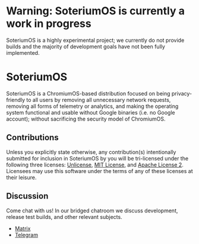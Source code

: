 # Warning: SoteriumOS is currently a work in progress

SoteriumOS is a highly experimental project; we currently do not provide builds and the majority of development goals have not been fully implemented.

# SoteriumOS

SoteriumOS is a ChromiumOS-based distribution focused on being privacy-friendly to all users by removing all unnecessary network requests, removing all forms of telemetry or analytics, and making the operating system functional and usable without Google binaries (i.e. no Google account); without sacrificing the security model of ChromiumOS. 

## Contributions

Unless you explicitly state otherwise, any contribution(s) intentionally submitted for inclusion in SoteriumOS by you will be tri-licensed under the following three licenses: [Unlicense](https://github.com/dantiodev/soteriumos/blob/main/licenses/LICENSE-UNLICENSE), [MIT License](https://github.com/dantiodev/soteriumos/blob/main/licenses/LICENSE-MIT), and [Apache License 2](https://github.com/dantiodev/soteriumos/blob/main/licenses/LICENSE-APACHE-2). Licensees may use this software under the terms of any of these licenses at their leisure.

## Discussion

Come chat with us! In our bridged chatroom we discuss development, release test builds, and other relevant subjects.

* [Matrix](https://matrix.to/#/#soteriumos:spitetech.com)
* [Telegram](https://t.me/soteriumos)
